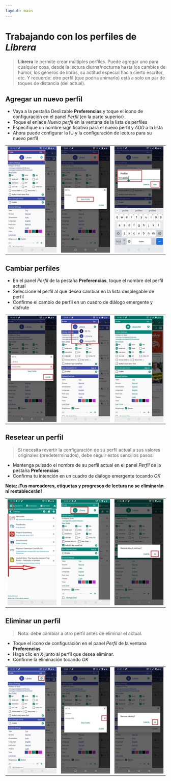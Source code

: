 ```yaml
---
layout: main
---
```


# Trabajando con los perfiles de _Librera_

> **Librera** le permite crear múltiples perfiles. Puede agregar uno para cualquier cosa, desde la lectura diurna/nocturna hasta los cambios de humor, los géneros de libros, su actitud especial hacia cierto escritor, etc.
> Y recuerde: otro perfil (que podría animarlo) está a solo un par de toques de distancia (del actual).


## Agregar un nuevo perfil
* Vaya a la pestaña Deslizable **Preferencias** y toque el icono de configuración en el panel _Perfil_ (en la parte superior)
* Toque el enlace _Nuevo perfil_ en la ventana de la lista de perfiles
* Especifique un nombre significativo para el nuevo perfil y _ADD_ a la lista
* Ahora puede configurar la IU y la configuración de lectura para su nuevo perfil

||||
|-|-|-|
|![](1.jpg)|![](2.jpg)|![](3.jpg)|

## Cambiar perfiles
* En el panel _Perfil_ de la pestaña **Preferencias**, toque el nombre del perfil actual
* Seleccione el perfil al que desea cambiar en la lista desplegable de perfil
* Confirme el cambio de perfil en un cuadro de diálogo emergente y disfrute

||||
|-|-|-|
|![](4.jpg)|![](5.jpg)|![](6.jpg)|

## Resetear un perfil
> Si necesita revertir la configuración de su perfil actual a sus valores originales (predeterminados), debe seguir estos sencillos pasos:
* Mantenga pulsado el nombre de su perfil actual en el panel _Perfil_ de la pestaña **Preferencias**
* Confirma tu intención en un cuadro de diálogo emergente tocando _OK_

**Nota: ¡Tus marcadores, etiquetas y progresos de lectura no se eliminarán ni restablecerán!**

||||
|-|-|-|
|![](19.jpg)|![](20.jpg)|![](21.jpg)|

## Eliminar un perfil
> Nota: debe cambiar a otro perfil antes de eliminar el actual.

* Toque el icono de configuración en el panel _Perfil_ de la ventana **Preferencias**
* Haga clic en _X_ junto al perfil que desea eliminar.
* Confirme la eliminación tocando _OK_

||||
|-|-|-|
|![](7.jpg)|![](8.jpg)|![](9.jpg)|
